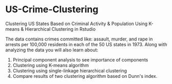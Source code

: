 # US-Crime-Clustering
Clustering US States Based on Criminal Activity &amp; Population Using K-means &amp;  Hierarchical Clustering in Rstudio


The data contains crimes committed like: assault, murder, and rape in arrests per 100,000 residents in each of the 50 US states in 1973. Along with analyzing the data you will also learn about:

1. Principal component analysis to see importance of components
2. Clustering using K-means algorithm
3. Clustering using single-linkage hierarchical clustering
4. Compare results of two clustering algorithm based on Dunn's index.
